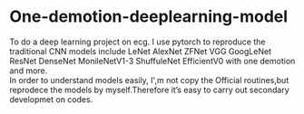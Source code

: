 # One-demotion-deeplearning-model

To do a deep learning project on ecg. I use pytorch to reproduce the traditional CNN models include LeNet AlexNet ZFNet VGG GoogLeNet ResNet DenseNet MonileNetV1-3 ShuffuleNet EfficientV0 with one demotion and more.  
In order to understand models easily, I',m not copy  the Official routines,but reprodece the models by myself.Therefore it’s easy to carry out secondary developmet on codes.  




